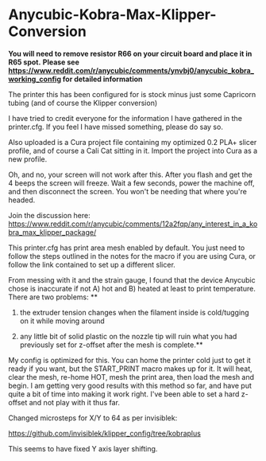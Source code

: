 # Anycubic-Kobra-Max-Klipper-Conversion

**You will need to remove resistor R66 on your circuit board and place it in R65 spot.**
**Please see https://www.reddit.com/r/anycubic/comments/ynvbj0/anycubic_kobra_working_config for detailed information**

The printer this has been configured for is stock minus just some Capricorn tubing (and of course the Klipper conversion)

I have tried to credit everyone for the information I have gathered in the printer.cfg. If you feel I have missed something, please do say so.

Also uploaded is a Cura project file containing my optimized 0.2 PLA+ slicer profile, and of course a Cali Cat sitting in it. Import the project into Cura as a new profile.

Oh, and no, your screen will not work after this. After you flash and get the 4 beeps the screen will freeze. Wait a few seconds, power the machine off, and then disconnect the screen. You won't be needing that where you're headed.

Join the discussion here: https://www.reddit.com/r/anycubic/comments/12a2fqp/any_interest_in_a_kobra_max_klipper_package/

This printer.cfg has print area mesh enabled by default. You just need to follow the steps outlined in the notes for the macro if you are using Cura, or follow the link contained to set up a different slicer.

From messing with it and the strain gauge, I found that the device Anycubic chose is inaccurate if not A) hot and B) heated at least to print temperature. There are two problems:
**
1. the extruder tension changes when the filament inside is cold/tugging on it while moving around

2. any little bit of solid plastic on the nozzle tip will ruin what you had previously set for z-offset after the mesh is complete.**

My config is optimized for this. You can home the printer cold just to get it ready if you want, but the START_PRINT macro makes up for it. It will heat, clear the mesh, re-home HOT, mesh the print area, then load the mesh and begin. I am getting very good results with this method so far, and have put quite a bit of time into making it work right. I've been able to set a hard z-offset and not play with it thus far.

Changed microsteps for X/Y to 64 as per invisiblek:

https://github.com/invisiblek/klipper_config/tree/kobraplus

This seems to have fixed Y axis layer shifting.
